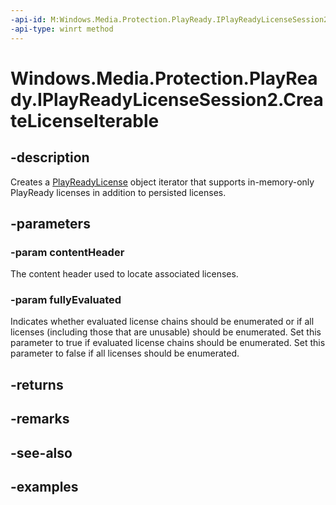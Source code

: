 ```yaml
---
-api-id: M:Windows.Media.Protection.PlayReady.IPlayReadyLicenseSession2.CreateLicenseIterable(Windows.Media.Protection.PlayReady.PlayReadyContentHeader,System.Boolean)
-api-type: winrt method
---
```


<!-- Method syntax.
public PlayReadyLicenseIterable IPlayReadyLicenseSession2.CreateLicenseIterable(PlayReadyContentHeader contentHeader, Boolean fullyEvaluated)
-->

# Windows.Media.Protection.PlayReady.IPlayReadyLicenseSession2.CreateLicenseIterable

## -description
Creates a [PlayReadyLicense](playreadylicense.md) object iterator that supports in-memory-only PlayReady licenses in addition to persisted licenses.

## -parameters

### -param contentHeader
The content header used to locate associated licenses.

### -param fullyEvaluated
Indicates whether evaluated license chains should be enumerated or if all licenses (including those that are unusable) should be enumerated. Set this parameter to true if evaluated license chains should be enumerated. Set this parameter to false if all licenses should be enumerated.

## -returns

## -remarks

## -see-also

## -examples

